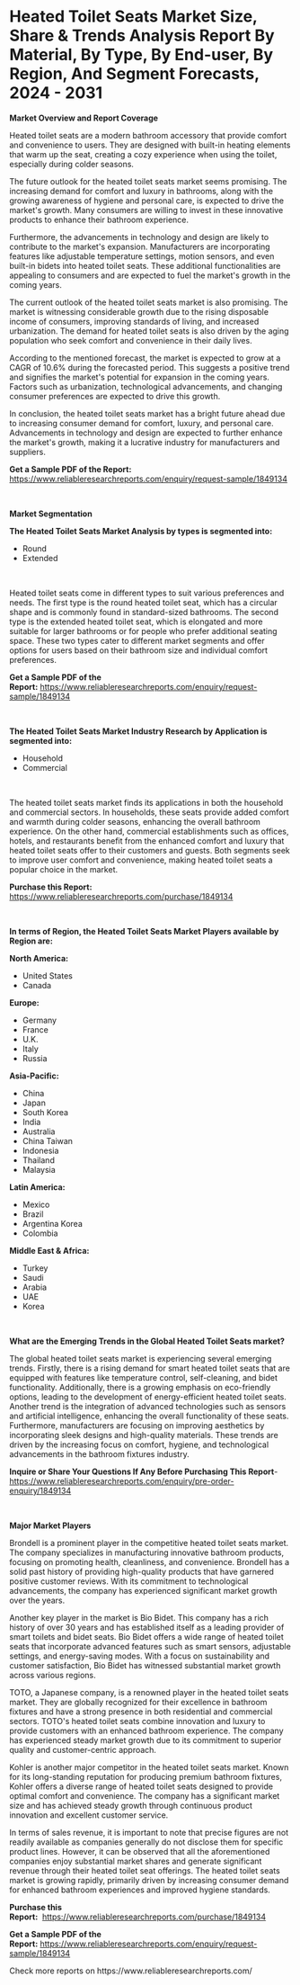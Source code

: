 <p><h1>Heated Toilet Seats Market Size, Share & Trends Analysis Report By Material, By Type, By End-user, By Region, And Segment Forecasts, 2024 - 2031</h1></p><p><strong>Market Overview and Report Coverage</strong></p>
<p><p>Heated toilet seats are a modern bathroom accessory that provide comfort and convenience to users. They are designed with built-in heating elements that warm up the seat, creating a cozy experience when using the toilet, especially during colder seasons.</p><p>The future outlook for the heated toilet seats market seems promising. The increasing demand for comfort and luxury in bathrooms, along with the growing awareness of hygiene and personal care, is expected to drive the market's growth. Many consumers are willing to invest in these innovative products to enhance their bathroom experience.</p><p>Furthermore, the advancements in technology and design are likely to contribute to the market's expansion. Manufacturers are incorporating features like adjustable temperature settings, motion sensors, and even built-in bidets into heated toilet seats. These additional functionalities are appealing to consumers and are expected to fuel the market's growth in the coming years.</p><p>The current outlook of the heated toilet seats market is also promising. The market is witnessing considerable growth due to the rising disposable income of consumers, improving standards of living, and increased urbanization. The demand for heated toilet seats is also driven by the aging population who seek comfort and convenience in their daily lives.</p><p>According to the mentioned forecast, the market is expected to grow at a CAGR of 10.6% during the forecasted period. This suggests a positive trend and signifies the market's potential for expansion in the coming years. Factors such as urbanization, technological advancements, and changing consumer preferences are expected to drive this growth.</p><p>In conclusion, the heated toilet seats market has a bright future ahead due to increasing consumer demand for comfort, luxury, and personal care. Advancements in technology and design are expected to further enhance the market's growth, making it a lucrative industry for manufacturers and suppliers.</p></p>
<p><strong>Get a Sample PDF of the Report:</strong> <a href="https://www.reliableresearchreports.com/enquiry/request-sample/1849134">https://www.reliableresearchreports.com/enquiry/request-sample/1849134</a></p>
<p>&nbsp;</p>
<p><strong>Market Segmentation</strong></p>
<p><strong>The Heated Toilet Seats Market Analysis by types is segmented into:</strong></p>
<p><ul><li>Round</li><li>Extended</li></ul></p>
<p>&nbsp;</p>
<p><p>Heated toilet seats come in different types to suit various preferences and needs. The first type is the round heated toilet seat, which has a circular shape and is commonly found in standard-sized bathrooms. The second type is the extended heated toilet seat, which is elongated and more suitable for larger bathrooms or for people who prefer additional seating space. These two types cater to different market segments and offer options for users based on their bathroom size and individual comfort preferences.</p></p>
<p><strong>Get a Sample PDF of the Report:</strong>&nbsp;<a href="https://www.reliableresearchreports.com/enquiry/request-sample/1849134">https://www.reliableresearchreports.com/enquiry/request-sample/1849134</a></p>
<p>&nbsp;</p>
<p><strong>The Heated Toilet Seats Market Industry Research by Application is segmented into:</strong></p>
<p><ul><li>Household</li><li>Commercial</li></ul></p>
<p>&nbsp;</p>
<p><p>The heated toilet seats market finds its applications in both the household and commercial sectors. In households, these seats provide added comfort and warmth during colder seasons, enhancing the overall bathroom experience. On the other hand, commercial establishments such as offices, hotels, and restaurants benefit from the enhanced comfort and luxury that heated toilet seats offer to their customers and guests. Both segments seek to improve user comfort and convenience, making heated toilet seats a popular choice in the market.</p></p>
<p><strong>Purchase this Report:</strong>&nbsp; <a href="https://www.reliableresearchreports.com/purchase/1849134">https://www.reliableresearchreports.com/purchase/1849134</a></p>
<p>&nbsp;</p>
<p><strong>In terms of Region, the Heated Toilet Seats Market Players available by Region are:</strong></p>
<p>
    <p> <strong> North America: </strong>
        <ul>
            <li>United States</li>
            <li>Canada</li>
        </ul>
        </p> 
    <p> <strong> Europe: </strong>
        <ul>
            <li>Germany</li>
            <li>France</li>
            <li>U.K.</li>
            <li>Italy</li>
            <li>Russia</li>
        </ul>
        </p> 
    <p> <strong> Asia-Pacific: </strong>
        <ul>
            <li>China</li>
            <li>Japan</li>
            <li>South Korea</li>
            <li>India</li>
            <li>Australia</li>
            <li>China Taiwan</li>
            <li>Indonesia</li>
            <li>Thailand</li>
            <li>Malaysia</li>
        </ul>
        </p> 
    <p> <strong> Latin America: </strong>
        <ul>
            <li>Mexico</li>
            <li>Brazil</li>
            <li>Argentina Korea</li>
            <li>Colombia</li>
        </ul>
        </p> 
    <p> <strong> Middle East & Africa: </strong>
        <ul>
            <li>Turkey</li>
            <li>Saudi</li>
            <li>Arabia</li>
            <li>UAE</li>
            <li>Korea</li>
        </ul>
    </p>
    </p>
<p>&nbsp;</p>
<p><strong>What are the Emerging Trends in the Global Heated Toilet Seats market?</strong></p>
<p><p>The global heated toilet seats market is experiencing several emerging trends. Firstly, there is a rising demand for smart heated toilet seats that are equipped with features like temperature control, self-cleaning, and bidet functionality. Additionally, there is a growing emphasis on eco-friendly options, leading to the development of energy-efficient heated toilet seats. Another trend is the integration of advanced technologies such as sensors and artificial intelligence, enhancing the overall functionality of these seats. Furthermore, manufacturers are focusing on improving aesthetics by incorporating sleek designs and high-quality materials. These trends are driven by the increasing focus on comfort, hygiene, and technological advancements in the bathroom fixtures industry.</p></p>
<p><strong>Inquire or Share Your Questions If Any Before Purchasing This Report</strong>- <a href="https://www.reliableresearchreports.com/enquiry/pre-order-enquiry/1849134">https://www.reliableresearchreports.com/enquiry/pre-order-enquiry/1849134</a></p>
<p>&nbsp;</p>
<p><strong>Major Market Players</strong></p>
<p><p>Brondell is a prominent player in the competitive heated toilet seats market. The company specializes in manufacturing innovative bathroom products, focusing on promoting health, cleanliness, and convenience. Brondell has a solid past history of providing high-quality products that have garnered positive customer reviews. With its commitment to technological advancements, the company has experienced significant market growth over the years.</p><p>Another key player in the market is Bio Bidet. This company has a rich history of over 30 years and has established itself as a leading provider of smart toilets and bidet seats. Bio Bidet offers a wide range of heated toilet seats that incorporate advanced features such as smart sensors, adjustable settings, and energy-saving modes. With a focus on sustainability and customer satisfaction, Bio Bidet has witnessed substantial market growth across various regions.</p><p>TOTO, a Japanese company, is a renowned player in the heated toilet seats market. They are globally recognized for their excellence in bathroom fixtures and have a strong presence in both residential and commercial sectors. TOTO's heated toilet seats combine innovation and luxury to provide customers with an enhanced bathroom experience. The company has experienced steady market growth due to its commitment to superior quality and customer-centric approach.</p><p>Kohler is another major competitor in the heated toilet seats market. Known for its long-standing reputation for producing premium bathroom fixtures, Kohler offers a diverse range of heated toilet seats designed to provide optimal comfort and convenience. The company has a significant market size and has achieved steady growth through continuous product innovation and excellent customer service.</p><p>In terms of sales revenue, it is important to note that precise figures are not readily available as companies generally do not disclose them for specific product lines. However, it can be observed that all the aforementioned companies enjoy substantial market shares and generate significant revenue through their heated toilet seat offerings. The heated toilet seats market is growing rapidly, primarily driven by increasing consumer demand for enhanced bathroom experiences and improved hygiene standards.</p></p>
<p><strong>Purchase this Report:</strong>&nbsp;&nbsp;<a href="https://www.reliableresearchreports.com/purchase/1849134">https://www.reliableresearchreports.com/purchase/1849134</a></p>
<p></p>
<p><strong>Get a Sample PDF of the Report:</strong>&nbsp;<a href="https://www.reliableresearchreports.com/enquiry/request-sample/1849134">https://www.reliableresearchreports.com/enquiry/request-sample/1849134</a></p>
<p>Check more reports on https://www.reliableresearchreports.com/</p>